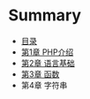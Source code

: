 # Summary

* [目录](README.md)
* [第1章 PHP介绍](di_1_zhang_php_jie_shao.md)
* [第2章 语言基础](di_2_zhang_yu_yan_ji_chu.md)
* [第3章 函数](di_3_zhang_han_shu.md)
* 第4章 字符串

